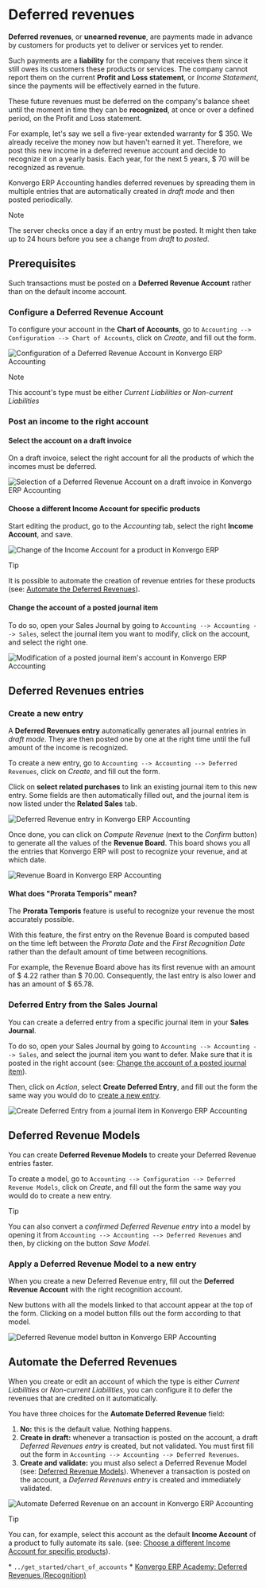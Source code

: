 # Deferred revenues

**Deferred revenues**, or **unearned revenue**, are payments made in
advance by customers for products yet to deliver or services yet to
render.

Such payments are a **liability** for the company that receives them
since it still owes its customers these products or services. The
company cannot report them on the current **Profit and Loss statement**,
or *Income Statement*, since the payments will be effectively earned in
the future.

These future revenues must be deferred on the company's balance sheet
until the moment in time they can be **recognized**, at once or over a
defined period, on the Profit and Loss statement.

For example, let's say we sell a five-year extended warranty for \$ 350.
We already receive the money now but haven't earned it yet. Therefore,
we post this new income in a deferred revenue account and decide to
recognize it on a yearly basis. Each year, for the next 5 years, \$ 70
will be recognized as revenue.

Konvergo ERP Accounting handles deferred revenues by spreading them in multiple
entries that are automatically created in *draft mode* and then posted
periodically.

> [!NOTE]
> The server checks once a day if an entry must be posted. It might then
> take up to 24 hours before you see a change from *draft* to *posted*.

## Prerequisites

Such transactions must be posted on a **Deferred Revenue Account**
rather than on the default income account.

### Configure a Deferred Revenue Account

To configure your account in the **Chart of Accounts**, go to
`Accounting -->
Configuration --> Chart of Accounts`, click on *Create*, and fill out
the form.

<img src="deferred_revenues/deferred_revenues01.png"
class="align-center"
alt="Configuration of a Deferred Revenue Account in Konvergo ERP Accounting" />

> [!NOTE]
> This account's type must be either *Current Liabilities* or
> *Non-current Liabilities*

### Post an income to the right account

#### Select the account on a draft invoice

On a draft invoice, select the right account for all the products of
which the incomes must be deferred.

<img src="deferred_revenues/deferred_revenues02.png"
class="align-center"
alt="Selection of a Deferred Revenue Account on a draft invoice in Konvergo ERP Accounting" />

#### Choose a different Income Account for specific products

Start editing the product, go to the *Accounting* tab, select the right
**Income Account**, and save.

<img src="deferred_revenues/deferred_revenues03.png"
class="align-center"
alt="Change of the Income Account for a product in Konvergo ERP" />

> [!TIP]
> It is possible to automate the creation of revenue entries for these
> products (see: [Automate the Deferred
> Revenues](#automate-the-deferred-revenues)).

#### Change the account of a posted journal item

To do so, open your Sales Journal by going to
`Accounting --> Accounting --> Sales`, select the journal item you want
to modify, click on the account, and select the right one.

<img src="deferred_revenues/deferred_revenues04.png"
class="align-center"
alt="Modification of a posted journal item&#39;s account in Konvergo ERP Accounting" />

## Deferred Revenues entries

### Create a new entry

A **Deferred Revenues entry** automatically generates all journal
entries in *draft mode*. They are then posted one by one at the right
time until the full amount of the income is recognized.

To create a new entry, go to
`Accounting --> Accounting --> Deferred Revenues`, click on *Create*,
and fill out the form.

Click on **select related purchases** to link an existing journal item
to this new entry. Some fields are then automatically filled out, and
the journal item is now listed under the **Related Sales** tab.

<img src="deferred_revenues/deferred_revenues05.png"
class="align-center" alt="Deferred Revenue entry in Konvergo ERP Accounting" />

Once done, you can click on *Compute Revenue* (next to the *Confirm*
button) to generate all the values of the **Revenue Board**. This board
shows you all the entries that Konvergo ERP will post to recognize your revenue,
and at which date.

<img src="deferred_revenues/deferred_revenues06.png"
class="align-center" alt="Revenue Board in Konvergo ERP Accounting" />

#### What does "Prorata Temporis" mean?

The **Prorata Temporis** feature is useful to recognize your revenue the
most accurately possible.

With this feature, the first entry on the Revenue Board is computed
based on the time left between the *Prorata Date* and the *First
Recognition Date* rather than the default amount of time between
recognitions.

For example, the Revenue Board above has its first revenue with an
amount of \$ 4.22 rather than \$ 70.00. Consequently, the last entry is
also lower and has an amount of \$ 65.78.

### Deferred Entry from the Sales Journal

You can create a deferred entry from a specific journal item in your
**Sales Journal**.

To do so, open your Sales Journal by going to
`Accounting --> Accounting --> Sales`, and select the journal item you
want to defer. Make sure that it is posted in the right account (see:
[Change the account of a posted journal
item](#change-the-account-of-a-posted-journal-item)).

Then, click on *Action*, select **Create Deferred Entry**, and fill out
the form the same way you would do to [create a new
entry](#create-a-new-entry).

<img src="deferred_revenues/deferred_revenues07.png"
class="align-center"
alt="Create Deferred Entry from a journal item in Konvergo ERP Accounting" />

## Deferred Revenue Models

You can create **Deferred Revenue Models** to create your Deferred
Revenue entries faster.

To create a model, go to
`Accounting --> Configuration --> Deferred Revenue Models`, click on
*Create*, and fill out the form the same way you would do to create a
new entry.

> [!TIP]
> You can also convert a *confirmed Deferred Revenue entry* into a model
> by opening it from `Accounting --> Accounting --> Deferred
> Revenues` and then, by clicking on the button *Save Model*.

### Apply a Deferred Revenue Model to a new entry

When you create a new Deferred Revenue entry, fill out the **Deferred
Revenue Account** with the right recognition account.

New buttons with all the models linked to that account appear at the top
of the form. Clicking on a model button fills out the form according to
that model.

<img src="deferred_revenues/deferred_revenues08.png"
class="align-center"
alt="Deferred Revenue model button in Konvergo ERP Accounting" />

## Automate the Deferred Revenues

When you create or edit an account of which the type is either *Current
Liabilities* or *Non-current Liabilities*, you can configure it to defer
the revenues that are credited on it automatically.

You have three choices for the **Automate Deferred Revenue** field:

1.  **No:** this is the default value. Nothing happens.
2.  **Create in draft:** whenever a transaction is posted on the
    account, a draft *Deferred Revenues entry* is created, but not
    validated. You must first fill out the form in
    `Accounting --> Accounting --> Deferred Revenues`.
3.  **Create and validate:** you must also select a Deferred Revenue
    Model (see: [Deferred Revenue Models](#deferred-revenue-models)).
    Whenever a transaction is posted on the account, a *Deferred
    Revenues entry* is created and immediately validated.

<img src="deferred_revenues/deferred_revenues09.png"
class="align-center"
alt="Automate Deferred Revenue on an account in Konvergo ERP Accounting" />

> [!TIP]
> You can, for example, select this account as the default **Income
> Account** of a product to fully automate its sale. (see: [Choose a
> different Income Account for specific
> products](#choose-a-different-income-account-for-specific-products)).

<div class="seealso">

\* `../get_started/chart_of_accounts` \* [Konvergo ERP Academy: Deferred
Revenues (Recognition)](https://www.odoo.com/r/EWO)

</div>

